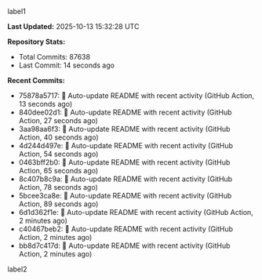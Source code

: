 
label1 
<!-- ACTIVITY_START -->
**Last Updated:** 2025-10-13 15:32:28 UTC

**Repository Stats:**
- Total Commits: 87638
- Last Commit: 14 seconds ago

**Recent Commits:**
- 75878a5717: 🤖 Auto-update README with recent activity (GitHub Action, 13 seconds ago)
- 840dee02d1: 🤖 Auto-update README with recent activity (GitHub Action, 27 seconds ago)
- 3aa98aa6f3: 🤖 Auto-update README with recent activity (GitHub Action, 40 seconds ago)
- 4d244d497e: 🤖 Auto-update README with recent activity (GitHub Action, 54 seconds ago)
- 0463bff2b0: 🤖 Auto-update README with recent activity (GitHub Action, 65 seconds ago)
- 8c407b8c9a: 🤖 Auto-update README with recent activity (GitHub Action, 78 seconds ago)
- 5bcee3ca8e: 🤖 Auto-update README with recent activity (GitHub Action, 89 seconds ago)
- 6d1d362f1e: 🤖 Auto-update README with recent activity (GitHub Action, 2 minutes ago)
- c40467beb2: 🤖 Auto-update README with recent activity (GitHub Action, 2 minutes ago)
- bb8d7c417d: 🤖 Auto-update README with recent activity (GitHub Action, 2 minutes ago)
<!-- ACTIVITY_END -->

label2

